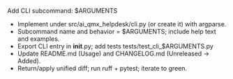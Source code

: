 Add CLI subcommand: $ARGUMENTS

- Implement under src/ai_qmx_helpdesk/cli.py (or create it) with argparse.
- Subcommand name and behavior = $ARGUMENTS; include help text and examples.
- Export CLI entry in __init__.py; add tests tests/test_cli_$ARGUMENTS.py
- Update README.md (Usage) and CHANGELOG.md (Unreleased → Added).
- Return/apply unified diff; run ruff + pytest; iterate to green.
